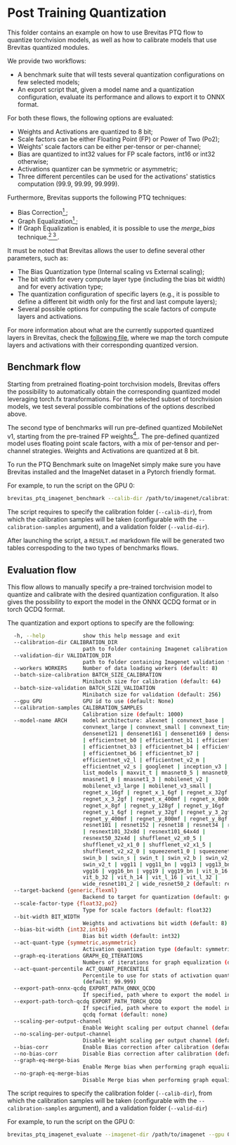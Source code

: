 # Post Training Quantization

This folder contains an example on how to use Brevitas PTQ flow to quantize torchvision models, as well as how to calibrate models that use Brevitas quantized modules.


We provide two workflows:
- A benchmark suite that will tests several quantization configurations on few selected models;
- An export script that, given a model name and a quantization configuration, evaluate its performance and allows to export it to ONNX format.

For both these flows, the following options are evaluated:
- Weights and Activations are quantized to 8 bit;
- Scale factors can be either Floating Point (FP) or Power of Two (Po2);
- Weights' scale factors can be either per-tensor or per-channel;
- Bias are quantized to int32 values for FP scale factors, int16 or int32 otherwise;
- Activations quantizer can be symmetric or asymmetric;
- Three different percentiles can be used for the activations' statistics computation (99.9, 99.99, 99.999).

Furthermore, Brevitas supports the following PTQ techniques:
- Bias Correction[<sup>1 </sup>];
- Graph Equalization[<sup>1 </sup>];
- If Graph Equalization is enabled, it  is possible to use the _merge\_bias_ technique.[<sup>2 </sup>] [<sup>3 </sup>].

It must be noted that Brevitas allows the user to define several other parameters, such as:
- The Bias Quantization type (Internal scaling vs External scaling);
- The bit width for every compute layer type (including the bias bit width) and for every activation type;
- The quantization configuration of specific layers (e.g., it is possible to define a different bit width only for the first and last compute layers);
- Several possible options for computing the scale factors of compute layers and activations.

For more information about what are the currently supported quantized layers in Brevitas, check the [following file](https://github.com/Xilinx/brevitas/blob/dev/src/brevitas/graph/quantize.py),
where we map the torch compute layers and activations with their corresponding quantized version.

## Benchmark flow

Starting from pretrained floating-point torchvision models, Brevitas offers the possibility to automatically obtain the corresponding quantized model leveraging torch.fx transformations.
For the selected subset of torchvision models, we test several possible combinations of the options described above.

The second type of benchmarks will run pre-defined quantized MobileNet v1, starting from the pre-trained FP weights[<sup>4 </sup>].
The pre-defined quantized model uses floating point scale factors, with a mix of per-tensor and per-channel strategies.
Weights and Activations are quantized at 8 bit.

To run the PTQ Benchmark suite on ImageNet simply make sure you have Brevitas installed and the ImageNet dataset in a Pytorch friendly format.

For example, to run the script on the GPU 0:
```bash
brevitas_ptq_imagenet_benchmark --calib-dir /path/to/imagenet/calibration/folder --validation-dir /path/to/imagenet/validation/folder --gpu 0
```
The script requires to specify the calibration folder (`--calib-dir`), from which the calibration samples will be taken (configurable with the `--calibration-samples` argument), and a validation folder (`--valid-dir`).

After launching the script, a `RESULT.md` markdown file will be generated two tables correspoding to the two types of benchmarks flows.


## Evaluation flow

This flow allows to manually specify a pre-trained torchvision model to quantize and calibrate with the desired quantization configuration.
It also gives the possibility to export the model in the ONNX QCDQ format or in torch QCDQ format.

The quantization and export options to specify are the following:
```bash
  -h, --help            show this help message and exit
  --calibration-dir CALIBRATION_DIR
                        path to folder containing Imagenet calibration folder
  --validation-dir VALIDATION_DIR
                        path to folder containing Imagenet validation folder
  --workers WORKERS     Number of data loading workers (default: 8)
  --batch-size-calibration BATCH_SIZE_CALIBRATION
                        Minibatch size for calibration (default: 64)
  --batch-size-validation BATCH_SIZE_VALIDATION
                        Minibatch size for validation (default: 256)
  --gpu GPU             GPU id to use (default: None)
  --calibration-samples CALIBRATION_SAMPLES
                        Calibration size (default: 1000)
  --model-name ARCH     model architecture: alexnet | convnext_base |
                        convnext_large | convnext_small | convnext_tiny |
                        densenet121 | densenet161 | densenet169 | densenet201
                        | efficientnet_b0 | efficientnet_b1 | efficientnet_b2
                        | efficientnet_b3 | efficientnet_b4 | efficientnet_b5
                        | efficientnet_b6 | efficientnet_b7 |
                        efficientnet_v2_l | efficientnet_v2_m |
                        efficientnet_v2_s | googlenet | inception_v3 |
                        list_models | maxvit_t | mnasnet0_5 | mnasnet0_75 |
                        mnasnet1_0 | mnasnet1_3 | mobilenet_v2 |
                        mobilenet_v3_large | mobilenet_v3_small |
                        regnet_x_16gf | regnet_x_1_6gf | regnet_x_32gf |
                        regnet_x_3_2gf | regnet_x_400mf | regnet_x_800mf |
                        regnet_x_8gf | regnet_y_128gf | regnet_y_16gf |
                        regnet_y_1_6gf | regnet_y_32gf | regnet_y_3_2gf |
                        regnet_y_400mf | regnet_y_800mf | regnet_y_8gf |
                        resnet101 | resnet152 | resnet18 | resnet34 | resnet50
                        | resnext101_32x8d | resnext101_64x4d |
                        resnext50_32x4d | shufflenet_v2_x0_5 |
                        shufflenet_v2_x1_0 | shufflenet_v2_x1_5 |
                        shufflenet_v2_x2_0 | squeezenet1_0 | squeezenet1_1 |
                        swin_b | swin_s | swin_t | swin_v2_b | swin_v2_s |
                        swin_v2_t | vgg11 | vgg11_bn | vgg13 | vgg13_bn |
                        vgg16 | vgg16_bn | vgg19 | vgg19_bn | vit_b_16 |
                        vit_b_32 | vit_h_14 | vit_l_16 | vit_l_32 |
                        wide_resnet101_2 | wide_resnet50_2 (default: resnet18)
  --target-backend {generic,flexml}
                        Backend to target for quantization (default: generic)
  --scale-factor-type {float32,po2}
                        Type for scale factors (default: float32)
  --bit-width BIT_WIDTH
                        Weights and activations bit width (default: 8)
  --bias-bit-width {int32,int16}
                        Bias bit width (default: int32)
  --act-quant-type {symmetric,asymmetric}
                        Activation quantization type (default: symmetric)
  --graph-eq-iterations GRAPH_EQ_ITERATIONS
                        Numbers of iterations for graph equalization (default: 20)
  --act-quant-percentile ACT_QUANT_PERCENTILE
                        Percentile to use for stats of activation quantization
                        (default: 99.999)
  --export-path-onnx-qcdq EXPORT_PATH_ONNX_QCDQ
                        If specified, path where to export the model in onnx qcdq format
  --export-path-torch-qcdq EXPORT_PATH_TORCH_QCDQ
                        If specified, path where to export the model in torch
                        qcdq format (default: none)
  --scaling-per-output-channel
                        Enable Weight scaling per output channel (default: enabled)
  --no-scaling-per-output-channel
                        Disable Weight scaling per output channel (default: enabled)
  --bias-corr           Enable Bias correction after calibration (default: enabled)
  --no-bias-corr        Disable Bias correction after calibration (default: enabled)
  --graph-eq-merge-bias
                        Enable Merge bias when performing graph equalization (default: enabled)
  --no-graph-eq-merge-bias
                        Disable Merge bias when performing graph equalization (default: enabled)
```

The script requires to specify the calibration folder (`--calib-dir`), from which the calibration samples will be taken (configurable with the `--calibration-samples` argument), and a validation folder (`--valid-dir`)

For example, to run the script on the GPU 0:
```bash
brevitas_ptq_imagenet_evaluate --imagenet-dir /path/to/imagenet --gpu 0 --model-name resnet18 --scale-type po2 --act-quant-type asymmetric --act-quant-percentile 99.999 --export-path-qcdq ./quantized_model.onnx
```

[<sup>1 </sup>]: https://arxiv.org/abs/1906.04721
[<sup>2 </sup>]: https://github.com/Xilinx/Vitis-AI/blob/50da04ddae396d10a1545823aca30b3abb24a276/src/vai_quantizer/vai_q_pytorch/nndct_shared/optimization/commander.py#L450
[<sup>3 </sup>]: https://github.com/openppl-public/ppq/blob/master/ppq/quantization/algorithm/equalization.py
[<sup>4 </sup>]: https://github.com/osmr/imgclsmob
